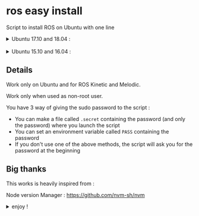 # ros easy install 
Script to install ROS on Ubuntu with one line

<details>
<summary>Ubuntu 17.10 and 18.04 :</summary>
<br>
<details>
<summary>cURL</summary>
<br>
    

ROS Desktop Full :
```sh
curl -o- https://raw.githubusercontent.com/mlauret/ros_easy_install/melodic/desktop_full.sh | bash
```
ROS Desktop :
```sh
curl -o- https://raw.githubusercontent.com/mlauret/ros_easy_install/melodic/desktop.sh | bash
```
ROS Base :
```sh
curl -o- https://raw.githubusercontent.com/mlauret/ros_easy_install/melodic/base.sh | bash
```

</details>
<br>
<details>
<summary>wget</summary>
<br>

ROS Desktop Full :
```sh
wget -qO- https://raw.githubusercontent.com/mlauret/ros_easy_install/melodic/desktop_full.sh | bash
```
ROS Desktop :
```sh
wget -qO- https://raw.githubusercontent.com/mlauret/ros_easy_install/melodic/desktop.sh | bash
```
ROS Base :
```sh
wget -qO- https://raw.githubusercontent.com/mlauret/ros_easy_install/melodic/base.sh | bash
```

</details>

</details>

<br>
<details>
<summary>Ubuntu 15.10 and 16.04 :</summary>
<br>
<details>
<summary>cURL</summary>
<br>

ROS Desktop Full :
```sh
curl -o- https://raw.githubusercontent.com/mlauret/ros_easy_install/kinetic/desktop_full.sh | bash
```
ROS Desktop :
```sh
curl -o- https://raw.githubusercontent.com/mlauret/ros_easy_install/kinetic/desktop.sh | bash
```
ROS Base :
```sh
curl -o- https://raw.githubusercontent.com/mlauret/ros_easy_install/kinetic/base.sh | bash
```

</details>
<br>
<details>
<summary>wget</summary>
<br>
  
ROS Desktop Full :
```sh
wget -qO- https://raw.githubusercontent.com/mlauret/ros_easy_install/kinetic/desktop_full.sh | bash
```
ROS Desktop :
```sh
wget -qO- https://raw.githubusercontent.com/mlauret/ros_easy_install/kinetic/desktop.sh | bash
```
ROS Base :
```sh
wget -qO- https://raw.githubusercontent.com/mlauret/ros_easy_install/kinetic/base.sh | bash
```

</details>
  
</details>


## Details

Work only on Ubuntu and for ROS Kinetic and Melodic.

Work only when used as non-root user.

You have 3 way of giving the sudo password to the script : 

 - You can make a file called `.secret` containing the password (and only the password) where you launch the script
 - You can set an environment variable called `PASS` containing the password
 - If you don't use one of the above methods, the script will ask you for the password at the beginning

## Big thanks

This works is heavily inspired from : 

Node version Manager : 
https://github.com/nvm-sh/nvm 



<details>
<summary>enjoy !</summary>

![ROS easy install](https://user-images.githubusercontent.com/15939705/68169225-a10bcf00-ff6b-11e9-81b3-57081bd2e89d.png)

</details>
